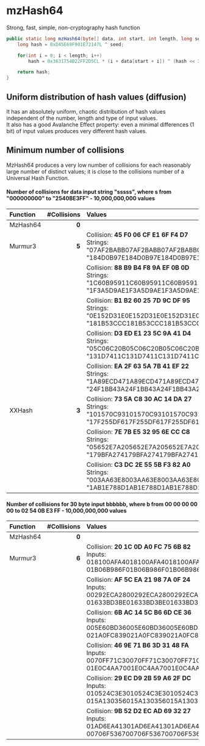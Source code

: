 # mzHash64

Strong, fast, simple, non-cryptography hash function

```java
public static long mzHash64(byte[] data, int start, int length, long seed) {	
	long hash = 0xD45E69F901E72147L ^ seed;

	for(int i = 0; i < length; i++)
		hash = 0x3631754B22FF2D5CL * (i + data[start + i]) ^ (hash << 2) ^ (hash >>> 2);

	return hash;
}
```
## Uniform distribution of hash values (diffusion)
It has an absolutely uniform, chaotic distribution of hash values independent of the number, length and type of input values.  
It also has a good Avalanche Effect property: even a minimal differences (1 bit) of input values produces very different hash values.  

## Minimum number of collisions
MzHash64 produces a very low number of collisions for each reasonably large number of distinct values; it is close to the collisions number of a Universal Hash Function.

#### Number of collisions for data input string "sssss", where s from "000000000" to "2540BE3FF" - 10,000,000,000 values

Function |  #Collisions | Values
:---      |      ---:    | :---
MzHash64  |         **0**|&nbsp;
Murmur3   |         **5**|Collision: **45 F0 06 CF E1 6F F4 D7**<br>Strings: "07AF2BABB07AF2BABB07AF2BABB07AF2BABB07AF2BABB", "184D0B97E184D0B97E184D0B97E184D0B97E184D0B97E"
 &nbsp;   |     &nbsp;   |Collision: **88 B9 B4 F8 9A EF 0B 0D**<br>Strings: "1C60B95911C60B95911C60B95911C60B95911C60B9591", "1F3A5D9AE1F3A5D9AE1F3A5D9AE1F3A5D9AE1F3A5D9AE"
 &nbsp;   |     &nbsp;   |Collision: **B1 B2 60 25 7D 9C DF 95**<br>Strings: "0E152D31E0E152D31E0E152D31E0E152D31E0E152D31E", "181B53CCC181B53CCC181B53CCC181B53CCC181B53CCC"
 &nbsp;   |     &nbsp;   |Collision: **D3 ED E1 23 5C 9A 41 D4**<br>Strings: "05C06C20B05C06C20B05C06C20B05C06C20B05C06C20B", "131D7411C131D7411C131D7411C131D7411C131D7411C"
 &nbsp;   |     &nbsp;   |Collision: **EA 2F 63 5A 7B 41 EF 22**<br>Strings: "1A89ECD471A89ECD471A89ECD471A89ECD471A89ECD47", "24F1BB43A24F1BB43A24F1BB43A24F1BB43A24F1BB43A"
 XXHash   |         **3**|Collision: **73 5A C8 30 AC 14 DA 27**<br>Strings: "101570C93101570C93101570C93101570C93101570C93", "17F255DF617F255DF617F255DF617F255DF617F255DF6"
 &nbsp;   |     &nbsp;   |Collision: **7E 7B E5 32 95 6E CC C8**<br>Strings: "05652E7A205652E7A205652E7A205652E7A205652E7A2", "179BFA274179BFA274179BFA274179BFA274179BFA274"
 &nbsp;   |     &nbsp;   |Collision: **C3 DC 2E 55 5B F3 82 A0**<br>Strings: "003AA63E8003AA63E8003AA63E8003AA63E8003AA63E8", "1AB1E788D1AB1E788D1AB1E788D1AB1E788D1AB1E788D"
 
 #### Number of collisions for 30 byte input bbbbbb, where b from 00 00 00 00 00 to 02 54 0B E3 FF - 10,000,000,000 values
Function|  #Collisions| Values
:---    |      ---:   | :---
MzHash64|        **0**|&nbsp;
Murmur3 |        **6**|Collision: **20 1C 0D A0 FC 75 6B 82**<br>Inputs: 018100AFA4018100AFA4018100AFA4018100AFA4018100AFA4008100AFA4, 01B06B986F01B06B986F01B06B986F01B06B986F01B06B986F00B06B986F
  &nbsp;|    &nbsp;   |Collision: **AF 5C EA 21 98 7A 0F 24**<br>Inputs: 00292ECA2800292ECA2800292ECA2800292ECA2800292ECA2800292ECA28, 01633BD3BE01633BD3BE01633BD3BE01633BD3BE01633BD3BE00633BD3BE
  &nbsp;|    &nbsp;   |Collision: **6B AC 14 5C B6 6D CE 36**<br>Inputs: 005E60BD36005E60BD36005E60BD36005E60BD36005E60BD36005E60BD36, 021A0FC839021A0FC839021A0FC839021A0FC839021A0FC839001A0FC839
  &nbsp;|    &nbsp;   |Collision: **46 9E 71 B6 3D 31 48 FA**<br>Inputs: 0070FF71C30070FF71C30070FF71C30070FF71C30070FF71C30070FF71C3, 01E0C4AA7001E0C4AA7001E0C4AA7001E0C4AA7001E0C4AA7000E0C4AA70
  &nbsp;|    &nbsp;   |Collision: **29 EC D9 2B 59 A6 2F DC**<br>Inputs: 010524C3E3010524C3E3010524C3E3010524C3E3010524C3E3000524C3E3, 015A130356015A130356015A130356015A130356015A130356005A130356
  &nbsp;|    &nbsp;   |Collision: **9B 52 D2 EC AD 69 32 27**<br>Inputs: 01AD6EA41301AD6EA41301AD6EA41301AD6EA41301AD6EA41300AD6EA413, 00706F536700706F536700706F536700706F536700706F536700706F5367 


